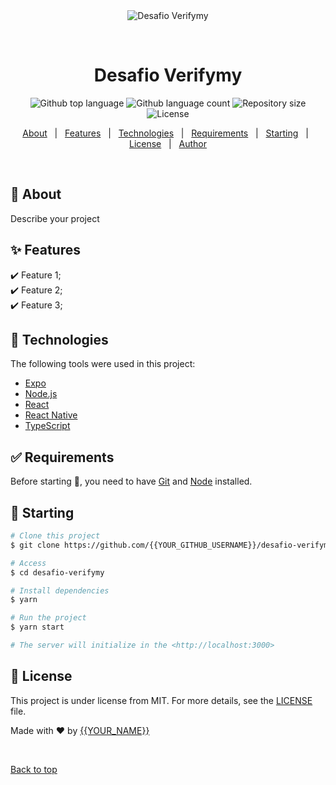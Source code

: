 <div align="center" id="top"> 
  <img src="./.github/app.gif" alt="Desafio Verifymy" />

  &#xa0;

  <!-- <a href="https://desafioverifymy.netlify.app">Demo</a> -->
</div>

<h1 align="center">Desafio Verifymy</h1>

<p align="center">
  <img alt="Github top language" src="https://img.shields.io/github/languages/top/{{YOUR_GITHUB_USERNAME}}/desafio-verifymy?color=56BEB8">

  <img alt="Github language count" src="https://img.shields.io/github/languages/count/{{YOUR_GITHUB_USERNAME}}/desafio-verifymy?color=56BEB8">

  <img alt="Repository size" src="https://img.shields.io/github/repo-size/{{YOUR_GITHUB_USERNAME}}/desafio-verifymy?color=56BEB8">

  <img alt="License" src="https://img.shields.io/github/license/{{YOUR_GITHUB_USERNAME}}/desafio-verifymy?color=56BEB8">

  <!-- <img alt="Github issues" src="https://img.shields.io/github/issues/{{YOUR_GITHUB_USERNAME}}/desafio-verifymy?color=56BEB8" /> -->

  <!-- <img alt="Github forks" src="https://img.shields.io/github/forks/{{YOUR_GITHUB_USERNAME}}/desafio-verifymy?color=56BEB8" /> -->

  <!-- <img alt="Github stars" src="https://img.shields.io/github/stars/{{YOUR_GITHUB_USERNAME}}/desafio-verifymy?color=56BEB8" /> -->
</p>

<!-- Status -->

<!-- <h4 align="center"> 
	🚧  Desafio Verifymy 🚀 Under construction...  🚧
</h4> 

<hr> -->

<p align="center">
  <a href="#dart-about">About</a> &#xa0; | &#xa0; 
  <a href="#sparkles-features">Features</a> &#xa0; | &#xa0;
  <a href="#rocket-technologies">Technologies</a> &#xa0; | &#xa0;
  <a href="#white_check_mark-requirements">Requirements</a> &#xa0; | &#xa0;
  <a href="#checkered_flag-starting">Starting</a> &#xa0; | &#xa0;
  <a href="#memo-license">License</a> &#xa0; | &#xa0;
  <a href="https://github.com/{{YOUR_GITHUB_USERNAME}}" target="_blank">Author</a>
</p>

<br>

## :dart: About ##

Describe your project

## :sparkles: Features ##

:heavy_check_mark: Feature 1;\
:heavy_check_mark: Feature 2;\
:heavy_check_mark: Feature 3;

## :rocket: Technologies ##

The following tools were used in this project:

- [Expo](https://expo.io/)
- [Node.js](https://nodejs.org/en/)
- [React](https://pt-br.reactjs.org/)
- [React Native](https://reactnative.dev/)
- [TypeScript](https://www.typescriptlang.org/)

## :white_check_mark: Requirements ##

Before starting :checkered_flag:, you need to have [Git](https://git-scm.com) and [Node](https://nodejs.org/en/) installed.

## :checkered_flag: Starting ##

```bash
# Clone this project
$ git clone https://github.com/{{YOUR_GITHUB_USERNAME}}/desafio-verifymy

# Access
$ cd desafio-verifymy

# Install dependencies
$ yarn

# Run the project
$ yarn start

# The server will initialize in the <http://localhost:3000>
```

## :memo: License ##

This project is under license from MIT. For more details, see the [LICENSE](LICENSE.md) file.


Made with :heart: by <a href="https://github.com/{{YOUR_GITHUB_USERNAME}}" target="_blank">{{YOUR_NAME}}</a>

&#xa0;

<a href="#top">Back to top</a>
